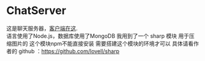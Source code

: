 # ChatServer
这是聊天服务器，[客户端在这](https://github.com/zx1262111739/Chat).<br />
语言使用了Node.js，数据库使用了MongoDB
我用到了一个 sharp 模块 用于压缩图片的
这个模块npm不能直接安装 需要搭建这个模块的环境才可以 具体请看作者的 github ：https://github.com/lovell/sharp
